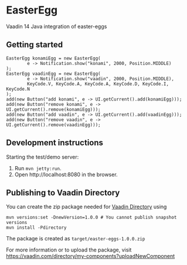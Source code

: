 # EasterEgg

Vaadin 14 Java integration of easter-eggs

## Getting started

```
EasterEgg konamiEgg = new EasterEgg(
		e -> Notification.show("konami", 2000, Position.MIDDLE)
);
EasterEgg vaadinEgg = new EasterEgg(
		e -> Notification.show("vaadin", 2000, Position.MIDDLE),
		KeyCode.V, KeyCode.A, KeyCode.A, KeyCode.D, KeyCode.I, KeyCode.N
);
add(new Button("add konami", e -> UI.getCurrent().add(konamiEgg)));
add(new Button("remove konami", e -> UI.getCurrent().remove(konamiEgg)));
add(new Button("add vaadin", e -> UI.getCurrent().add(vaadinEgg)));
add(new Button("remove vaadin", e -> UI.getCurrent().remove(vaadinEgg)));
```

## Development instructions

Starting the test/demo server:
1. Run `mvn jetty:run`.
2. Open http://localhost:8080 in the browser.

## Publishing to Vaadin Directory

You can create the zip package needed for [Vaadin Directory](https://vaadin.com/directory/) using
```
mvn versions:set -DnewVersion=1.0.0 # You cannot publish snapshot versions 
mvn install -Pdirectory
```

The package is created as `target/easter-eggs-1.0.0.zip`

For more information or to upload the package, visit https://vaadin.com/directory/my-components?uploadNewComponent
